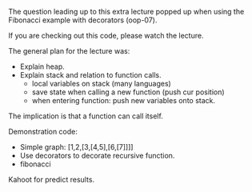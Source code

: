 The question leading up to this extra lecture popped up when using the Fibonacci example with decorators (oop-07).

If you are checking out this code, please watch the lecture. 

The general plan for the lecture was: 

- Explain heap.
- Explain stack and relation to function calls.
  - local variables on stack (many languages)
  - save state when calling a new function (push cur position)
  - when entering function: push new variables onto stack.

The implication is that a function can call itself.

Demonstration code: 
- Simple graph: [1,2,[3,[4,5],[6,[7]]]]
- Use decorators to decorate recursive function. 
- fibonacci

Kahoot for predict results.



